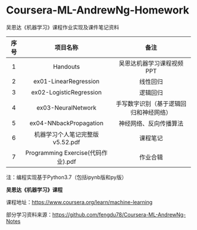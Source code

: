 # Coursera-ML-AndrewNg-Homework
吴恩达《机器学习》课程作业实现及课件笔记资料

| 序号 |              项目名称              |                  备注                  |
| :--: | :--------------------------------: | :------------------------------------: |
|  1   |              Handouts              |       吴恩达机器学习课程视频PPT        |
|  2   |       ex01-LinearRegression        |                线性回归                |
|  3   |      ex02-LogisticRegression       |                逻辑回归                |
|  4   |         ex03-NeuralNetwork         | 手写数字识别（基于逻辑回归和神经网络） |
|  5   |       ex04-NNbackPropagation       |         神经网络、反向传播算法         |
|  6   |  机器学习个人笔记完整版v5.52.pdf   |                课程笔记                |
|  7   | Programming Exercise(代码作业).pdf |                作业合辑                |

注：编程实现基于Python3.7（包括ipynb版和py版）

**吴恩达《机器学习》课程**

课程地址：https://www.coursera.org/learn/machine-learning

部分学习资料来源：https://github.com/fengdu78/Coursera-ML-AndrewNg-Notes
